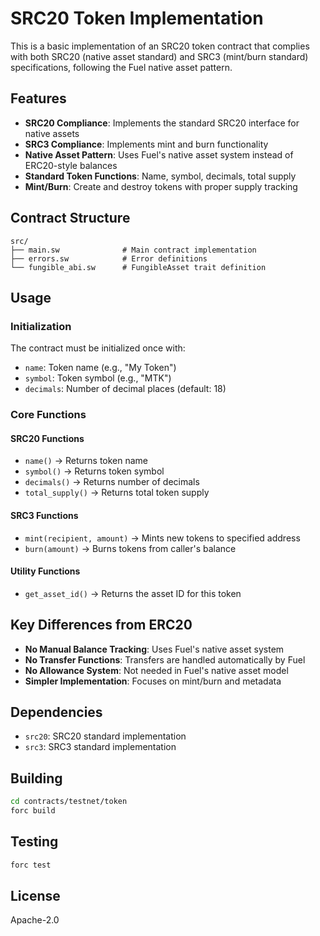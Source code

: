 # SRC20 Token Implementation

This is a basic implementation of an SRC20 token contract that complies with both SRC20 (native asset standard) and SRC3 (mint/burn standard) specifications, following the Fuel native asset pattern.

## Features

- **SRC20 Compliance**: Implements the standard SRC20 interface for native assets
- **SRC3 Compliance**: Implements mint and burn functionality
- **Native Asset Pattern**: Uses Fuel's native asset system instead of ERC20-style balances
- **Standard Token Functions**: Name, symbol, decimals, total supply
- **Mint/Burn**: Create and destroy tokens with proper supply tracking

## Contract Structure

```
src/
├── main.sw              # Main contract implementation
├── errors.sw            # Error definitions
└── fungible_abi.sw      # FungibleAsset trait definition
```

## Usage

### Initialization

The contract must be initialized once with:
- `name`: Token name (e.g., "My Token")
- `symbol`: Token symbol (e.g., "MTK")
- `decimals`: Number of decimal places (default: 18)

### Core Functions

#### SRC20 Functions
- `name()` → Returns token name
- `symbol()` → Returns token symbol
- `decimals()` → Returns number of decimals
- `total_supply()` → Returns total token supply

#### SRC3 Functions
- `mint(recipient, amount)` → Mints new tokens to specified address
- `burn(amount)` → Burns tokens from caller's balance

#### Utility Functions
- `get_asset_id()` → Returns the asset ID for this token

## Key Differences from ERC20

- **No Manual Balance Tracking**: Uses Fuel's native asset system
- **No Transfer Functions**: Transfers are handled automatically by Fuel
- **No Allowance System**: Not needed in Fuel's native asset model
- **Simpler Implementation**: Focuses on mint/burn and metadata

## Dependencies

- `src20`: SRC20 standard implementation
- `src3`: SRC3 standard implementation

## Building

```bash
cd contracts/testnet/token
forc build
```

## Testing

```bash
forc test
```

## License

Apache-2.0
